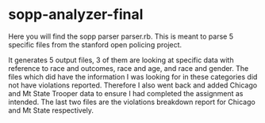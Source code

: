 # sopp-analyzer-final

Here you will find the sopp parser parser.rb.  This is meant to parse 5 specific files from the stanford open policing project.  

It generates 5 output files, 3 of them are looking at specific data with reference to race and outcomes, race and age, and race and gender.  The files which did have the information I was looking for in these categories did not have violations reported.  Therefore I also went back and added Chicago and Mt State Trooper data to ensure I had completed the assignment as intended.  The last two files are the violations breakdown report for Chicago and Mt State respectively.

